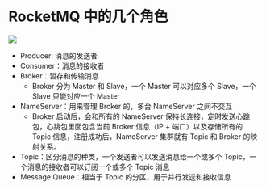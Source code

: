 # RocketMQ 中的几个角色

![](https://gitee.com/GWei11/picture/raw/master/20210420052546.png)



* Producer: 消息的发送者
* Consumer：消息的接收者
* Broker：暂存和传输消息
  * Broker 分为 Master 和 Slave，一个 Master 可以对应多个 Slave，一个 Slave 只能对应一个 Master
* NameServer：用来管理 Broker 的，多台 NameServer 之间不交互
  * Broker 启动后，会和所有的 NameServer 保持长连接，定时发送心跳包，心跳包里面包含当前 Broker 信息（IP + 端口）以及存储所有的 Topic 信息，注册成功后，NameServer 集群就有 Topic 和 Broker 的映射关系。
* Topic：区分消息的种类，一个发送者可以发送消息给一个或多个 Topic，一个消息的接收者可以订阅一个或多个 Topic 消息
* Message Queue：相当于 Topic 的分区，用于并行发送和接收信息

